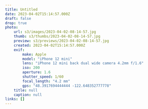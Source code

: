 ```yaml
---
title: Untitled
date: 2023-04-02T15:14:57.000Z
draft: false
drop: true
photo:
    url: s3/images/2023-04-02-08-14-57.jpg
    thumb: s3/thumbs/2023-04-02-08-14-57.jpg
    preview: s3/previews/2023-04-02-08-14-57.jpg
    created: 2023-04-02T15:14:57.000Z
    exif:
        make: Apple
        model: "iPhone 12 mini"
        lens: "iPhone 12 mini back dual wide camera 4.2mm f/1.6"
        iso: 200
        aperture: 1.6
        shutter_speed: 1/60
        focal_length: "4.2 mm"
        gps: "48.3917694444444 -122.648352777778"
    title: null
    caption: null
links: []
---
```

